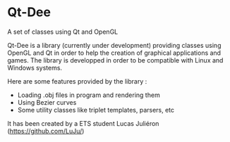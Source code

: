 Qt-Dee
======

A set of classes using Qt and OpenGL

Qt-Dee is a library (currently under development) providing classes using OpenGL and Qt in order to help the creation of graphical applications and games.
The library is developped in order to be compatible with Linux and Windows systems.

Here are some features provided by the library :

- Loading .obj files in program and rendering them
- Using Bezier curves
- Some utility classes like triplet templates, parsers, etc

It has been created by a ETS student Lucas Juliéron (https://github.com/LuJu/) 
